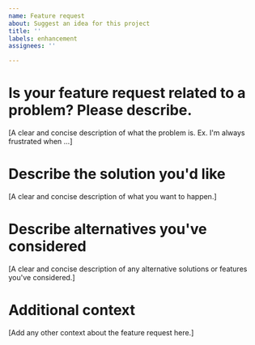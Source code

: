 ```yaml
---
name: Feature request
about: Suggest an idea for this project
title: ''
labels: enhancement
assignees: ''

---
```


# Is your feature request related to a problem? Please describe.

[A clear and concise description of what the problem is. Ex. I'm
always frustrated when ...]

# Describe the solution you'd like

[A clear and concise description of what you want to happen.]

# Describe alternatives you've considered

[A clear and concise description of any alternative solutions or
features you've considered.]

# Additional context

[Add any other context about the feature request here.]
